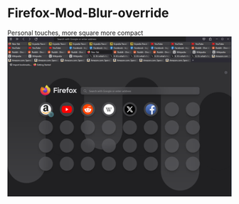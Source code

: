 # Firefox-Mod-Blur-override
Personal touches, more square more compact
![](./override/screenshot.png)
